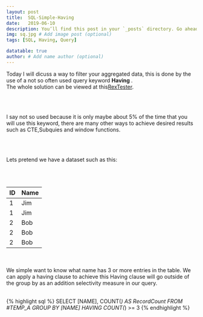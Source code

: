 ```yaml
---
layout: post
title:  SQL-Simple-Having
date:   2019-06-10 
description: You’ll find this post in your `_posts` directory. Go ahead and edit it and re-build the site to see your changes. # Add post description (optional)
img: sq.jpg # Add image post (optional)
tags: [SQL, Having, Query]

datatable: true
author: # Add name author (optional)
---
```


Today I will dicuss a way to filter your aggregated data, this is done by the use of a not so often used query keyword <strong> Having </strong>.
<br >
The whole solution can be viewed at this<a href="https://rextester.com/MIWL74883" target="_blank">RexTester</a>.

<br>
<br>

I say not so used because it is only maybe about 5% of the time that you will use this keyword, 
there are many other ways to achieve desired results such as CTE,Subquies and window functions.

<br>
<br>

Lets pretend we have a dataset such as this:

<br>
<br>

  <div class="container-fluid">
    <table class="datatable table table-hover table-bordered">
      <thead>
        <tr>
          <th>ID</th>
          <th>Name</th>
        </tr>
      </thead>
      <tfoot>
      </tfoot>
      <tbody>
        <tr>
          <td>1</td>
          <td>Jim</td>
        </tr>
		<tr>
          <td>1</td>
          <td>Jim</td>
        </tr>
        <tr>
          <td>2</td>
          <td>Bob</td>
        </tr>
        <tr>
          <td>2</td>
          <td>Bob</td>
        </tr>
		<tr>
          <td>2</td>
          <td>Bob</td>
        </tr>
      </tbody>
    </table>
  </div>
  
<br>
<br>
  We simple want to know what name has 3 or more entries in the table.
  We can apply a having clause to achieve this Having clause will go outside of the group by as an addition selectivity measure  in our query.
  
  <br>
<br>

{% highlight sql %}
  SELECT [NAME], COUNT(*) AS RecordCount FROM #TEMP_A GROUP BY [NAME] HAVING COUNT(*) >= 3
{% endhighlight %}  



  
  
  
  
  

